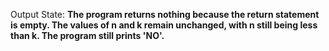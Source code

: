 Output State: **The program returns nothing because the return statement is empty. The values of n and k remain unchanged, with n still being less than k. The program still prints 'NO'.**